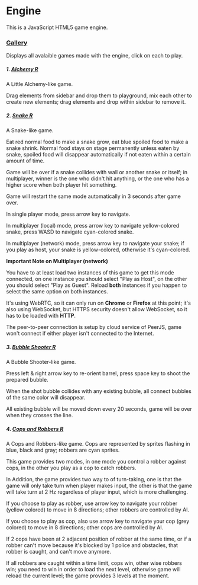 # Engine

This is a JavaScript HTML5 game engine.

### [Gallery](https://pages.github.ncsu.edu/twu23/Engine/docs/gallery)

Displays all avalaible games made with the engine, click on each to play.

##### 1. [Alchemy R](https://pages.github.ncsu.edu/twu23/Engine/alchemy)

A Little Alchemy-like game.

Drag elements from sidebar and drop them to playground, mix each other to create new elements; drag elements and drop within sidebar to remove it.

##### 2. [Snake R](https://pages.github.ncsu.edu/twu23/Engine/snake)

A Snake-like game.

Eat red normal food to make a snake grow, eat blue spoiled food to make a snake shrink. Normal food stays on stage permanently unless eaten by snake, spoiled food will disappear automatically if not eaten within a certain amount of time.

Game will be over if a snake collides with wall or another snake or itself; in multiplayer, winner is the one who didn't hit anything, or the one who has a higher score when both player hit something.

Game will restart the same mode automatically in 3 seconds after game over.

In single player mode, press arrow key to navigate.

In multiplayer (local) mode, press arrow key to navigate yellow-colored snake, press WASD to navigate cyan-colored snake.

In multiplayer (network) mode, press arrow key to navigate your snake; if you play as host, your snake is yellow-colored, otherwise it's cyan-colored.

**Important Note on Multiplayer (network)**

You have to at least load two instances of this game to get this mode connected, on one instance you should select "Play as Host", on the other you should select "Play as Guest". Reload **both** instances if you happen to select the same option on both instances.

It's using WebRTC, so it can only run on **Chrome** or **Firefox** at this point; it's also using WebSocket, but HTTPS security doesn't allow WebSocket, so it has to be loaded with **HTTP**.

The peer-to-peer connection is setup by cloud service of PeerJS, game won't connect if either player isn't connected to the Internet.

##### 3. [Bubble Shooter R](https://pages.github.ncsu.edu/twu23/Engine/bubble_shooter)

A Bubble Shooter-like game.

Press left & right arrow key to re-orient barrel, press space key to shoot the prepared bubble.

When the shot bubble collides with any existing bubble, all connect bubbles of the same color will disappear.

All existing bubble will be moved down every 20 seconds, game will be over when they crosses the line.

##### 4. [Cops and Robbers R](https://pages.github.ncsu.edu/twu23/Engine/cops_and_robbers)

A Cops and Robbers-like game. Cops are represented by sprites flashing in blue, black and gray; robbers are cyan sprites.

This game provides two modes, in one mode you control a robber against cops, in the other you play as a cop to catch robbers.

In Addition, the game provides two way to of turn-taking, one is that the game will only take turn when player makes input, the other is that the game will take turn at 2 Hz regardless of player input, which is more challenging.

If you choose to play as robber, use arrow key to navigate your robber (yellow colored) to move in 8 directions; other robbers are controlled by AI.

If you choose to play as cop, also use arrow key to navigate your cop (grey colored) to move in 8 directions; other cops are controlled by AI.

If 2 cops have been at 2 adjacent position of robber at the same time, or if a robber can't move because it's blocked by 1 police and obstacles, that robber is caught, and can't move anymore.

If all robbers are caught within a time limit, cops win, other wise robbers win; you need to win in order to load the next level, otherwise game will reload the current level; the game provides 3 levels at the moment.